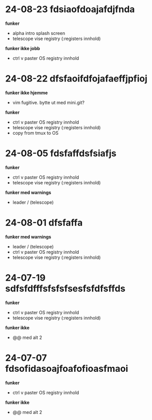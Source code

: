# 24-08-23 fdsiaofdoajafdjfnda

**funker**

- alpha intro splash screen
- telescope vise registry (:registers innhold)

**funker ikke jobb**

- ctrl v paster OS registry innhold

# 24-08-22 dfsfaoifdfojafaeffjpfioj

**funker ikke hjemme**

- vim fugitive. bytte ut med mini.git?

**funker**

- ctrl v paster OS registry innhold
- telescope vise registry (:registers innhold)
- copy from tmux to OS


# 24-08-05 fdsfaffdsfsiafjs

**funker**

- ctrl v paster OS registry innhold
- telescope vise registry (:registers innhold)

**funker med warnings**

- leader / (telescope)


# 24-08-01 dfsfaffa

**funker med warnings**

- leader / (telescope)
- ctrl v paster OS registry innhold
- telescope vise registry (:registers innhold)

# 24-07-19 sdfsfdfffsfsfsfsesfsfdfsffds

**funker**

- ctrl v paster OS registry innhold
- telescope vise registry (:registers innhold)

**funker ikke**

- @@ med alt 2

# 24-07-07 fdsofidasoajfoafofioasfmaoi

**funker**

- ctrl v paster OS registry innhold

**funker ikke**

- @@ med alt 2
